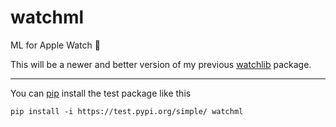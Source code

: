 # watchml

ML for Apple Watch 🤯

This will be a newer and better version of my previous [watchlib](https://github.com/marcjulianschwarz/watchlib) package.

---

You can [pip](https://test.pypi.org/project/watchml/) install the test package like this 
```
pip install -i https://test.pypi.org/simple/ watchml
```



